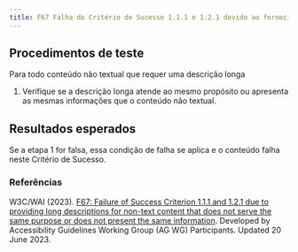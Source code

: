 ```yaml
---
title: F67 Falha do Critério de Sucesso 1.1.1 e 1.2.1 devido ao fornecimento de descrições longas para conteúdo não textual que não atende ao mesmo propósito ou não apresenta as mesmas informações)
---
```


## Procedimentos de teste

Para todo conteúdo não textual que requer uma descrição longa
1. Verifique se a descrição longa atende ao mesmo propósito ou apresenta as mesmas informações que o conteúdo não textual.

## Resultados esperados

Se a etapa 1 for falsa, essa condição de falha se aplica e o conteúdo falha neste Critério de Sucesso.

### Referências

W3C/WAI (2023). [F67: Failure of Success Criterion 1.1.1 and 1.2.1 due to providing long descriptions for non-text content that does not serve the same purpose or does not present the same information](https://www.w3.org/WAI/WCAG22/Techniques/failures/F67). Developed by Accessibility Guidelines Working Group (AG WG) Participants. Updated 20 June 2023.